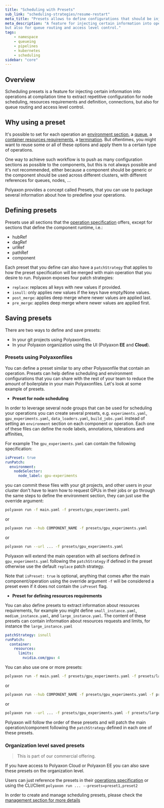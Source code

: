 ```yaml
---
title: "Scheduling with Presets"
sub_link: "scheduling-strategies/resume-restart"
meta_title: "Presets allows to define configurations that should be injected into operation at compilation time - scheduling strategies"
meta_description: "A feature for injecting certain information into operations at compilation time to extract repetitive configuration for node scheduling, resources requirements and definition, connections, 
but also for queue routing and access level control."
tags:
    - namespace
    - queueing
    - pipelines
    - kubernetes
    - scheduling
sidebar: "core"
---
```


## Overview

Scheduling presets is a feature for injecting certain information into operations at compilation time to extract repetitive configuration for node scheduling, resources requirements and definition, connections, 
but also for queue routing and access level control.

## Why using a preset

It's possible to set for each operation an
[environment section](/docs/core/specification/environment/), a [queue](/docs/core/specification/operation/#queue), a [container resources requirements](https://kubernetes.io/docs/concepts/containers/),
a [termination](/docs/core/specification/termination/). But oftentimes, you might want to reuse some or all of these options
and apply them to a certain type of operations.

One way to achieve such workflow is to push as many configuration sections as possible to the components, but this is not always possible and it's not recommended,
either because a component should be generic or the component should be used across different clusters, with different references for queues, nodes, ...

Polyaxon provides a concept called Presets, that you can use to package several information about how to predefine your operations.

## Defining presets

Presets use all sections that the [operation specification](/docs/core/specification/operation/) offers, except for sections that define the component runtime, i.e.:
 * hubRef
 * dagRef
 * urlRef
 * pathRef
 * component

Each preset that you define can also have a `patchStrategy` that applies to how the preset specification will be merged with main operation that you desire to run.
Polyaxon exposes four patch strategies:

 * `replace`: replaces all keys with new values if provided.
 * `isnull`: only applies new values if the keys have empty/None values.
 * `post_merge`: applies deep merge where newer values are applied last.
 * `pre_merge`: applies deep merge where newer values are applied first.

## Saving presets

There are two ways to define and save presets:

 * In your git projects using Polyaxonfiles.
 * In your Polyaxon organization using the UI (Polyaxon **EE** and **Cloud**).

### Presets using Polyaxonfiles

You can define a preset similar to any other Polyaxonfile that contain an operation.
Presets can help define scheduling and environment configurations that you can share with 
the rest of your team to reduce the amount of boilerplate in your main Polyaxonfiles. Let's look at some example of presets.

 * **Preset for node scheduling**

In order to leverage several node groups that can be used for scheduling your operations you can create several presets, 
e.g. `experiments.yaml`, `gpu_experiments.yaml`, `data_loaders.yaml`, `build_jobs.yaml` instead of setting an `environment` section on each component or operation.
Each one of these files can define the node labels, annotations, tolerations and affinities,

For example The `gpu_experiments.yaml` can contain the following specification:

```yaml
isPreset: true
runPatch:
  environment:
    nodeSelector:
      node_label: gpu-experiments
```
 
you can commit these files with your git projects, and other users in your cluster don't have to learn how to request GPUs in their jobs or go through the same steps to define the environment section,
they can just use the override argument:

```bash
polyaxon run -f main.yaml -f presets/gpu_experiments.yaml
```
or
```bash
polyaxon run --hub COMPONENT_NAME -f presets/gpu_experiments.yaml
```
or
```bash
polyaxon run --url ... -f presets/gpu_experiments.yaml
```

Polyaxon will extend the main operation with all sections defined in `gpu_experiments.yaml` following the `patchStrategy` if defined in the preset otherwise use the default `replace` patch strategy.

Note that `isPreset: true` is optional, anything that comes after the main component/operation using the override argument `-f` will be considered a preset even if it does not contain the `isPreset` flag.

 * **Preset for defining resources requirements**
 
You can also define presets to extract information about resources requirements, for example you might define `small_instance.yaml`, `medium_instance.yaml`, and `large_instance.yaml`.
The content of these presets can contain information about resources requests and limits, for instance the `large_instance.yaml`

```yaml
patchStrategy: isnull
runPatch:
  container:
    resources:
      limits:
        nvidia.com/gpu: 4
```

You can also use one or more presets:

```bash
polyaxon run -f main.yaml -f presets/gpu_experiments.yaml -f presets/large_instance.yaml
```
or
```bash
polyaxon run --hub COMPONENT_NAME -f presets/gpu_experiments.yaml -f presets/large_instance.yaml
```
or
```bash
polyaxon run --url ... -f presets/gpu_experiments.yaml -f presets/large_instance.yaml
```

Polyaxon will follow the order of these presets and will patch the main operation/component following the `patchStrategy` defined in each one of these presets.

### Organization level saved presets

<blockquote class="commercial">This is part of our commercial offering.</blockquote>

If you have access to Polyaxon Cloud or Polyaxon EE you can also save these presets on the organization level.  

Users can just reference the presets in their [operations specification](/docs/core/specification/operation/#presets) or using the CLI/Client `polyaxon run ... --presets=preset1,preset2`

In order to create and manage scheduling presets, please check the [management section for more details](/docs/management/ui/presets/)
